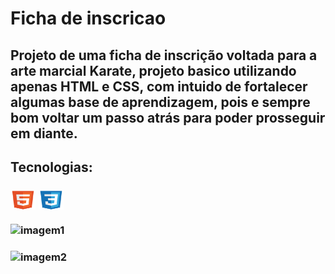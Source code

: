 # Ficha de inscricao

## Projeto de uma ficha de inscrição voltada para a arte marcial Karate, projeto basico utilizando apenas HTML e CSS, com intuido de fortalecer algumas base de aprendizagem, pois e sempre bom voltar um passo atrás para poder prosseguir em diante.

## Tecnologias: <div style="display: inline_block"><br> <img align="center" alt="Douglas-HTML" height="30" width="40" src="https://raw.githubusercontent.com/devicons/devicon/master/icons/html5/html5-original.svg"> <img align="center" alt="Douglas-CSS" height="30" width="40" src="https://raw.githubusercontent.com/devicons/devicon/master/icons/css3/css3-original.svg">

### ![imagem1](https://user-images.githubusercontent.com/121909515/231562199-05c2b1d6-ffd9-4245-9c15-006ebb9f70e9.png)
### ![imagem2](https://user-images.githubusercontent.com/121909515/231562226-78fbc59c-3e62-456b-bdb6-5a4b23402708.png)
